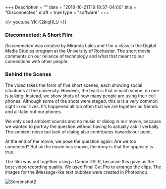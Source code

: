 +++
Description = ""
date = "2016-10-21T19:18:37-04:00"
title = "Disconnected"
draft = true
type = "software"
+++

{{< youtube YK-K2kiqHLU >}}


### Disconnected: A Short Film
*Disconnected* was created by Miranda Lakis and I for a class in the Digital Media Studies program at the University of Rochester. The short movie comments on our reliance of technology and what that meant to our connections with other people.

### Behind the Scenes
The video takes the form of five short scenes, each showing social situations at the university. However, the twist is that in each scene, no one is talking. Instead, we show shots of how many people are using their cell phones. Although some of the shots were staged, this is is a very common sight in our lives. It’s happened all too often that we are together as friends and all take out our phones.

We only used ambient sounds and no music or dialog in our movie, because we wanted to portray the question without having to actually ask it verbally. The ambient noise but lack of dialog also contributes towards our point.

At the end of the movie, we pose the question again: Are we too connected? But as the movie has shown, the irony is that the opposite is true.

The film was put together using a Canon DSLR, because this gave us the best video recording quality. We used Final Cut Pro to arrange the clips. The images for the iMessage-like text bubbles were created in Photoshop.

![Screenshot2](/img/screenshot2.png)